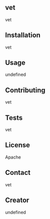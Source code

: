
## vet

  vet

## Installation

vet

## Usage

undefined

## Contributing

vet

## Tests
vet


## License
Apache

## Contact
vet

## Creator
undefined